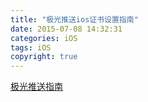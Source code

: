 ```yaml
---
title: "极光推送ios证书设置指南"
date: 2015-07-08 14:32:31
categories: iOS
tags: iOS
copyright: true
---
```


[极光推送指南](http://docs.jpush.cn/pages/viewpage.action?pageId=1343727)